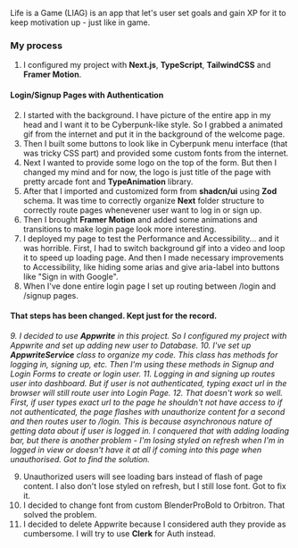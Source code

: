 Life is a Game (LIAG) is an app that let's user set goals and gain XP for it to keep motivation up - just like in game.

### My process

1. I configured my project with **Next.js**, **TypeScript**, **TailwindCSS** and **Framer Motion**.

#### Login/Signup Pages with Authentication

2. I started with the background. I have picture of the entire app in my head and I want it to be Cyberpunk-like style. So I grabbed a animated gif from the internet and put it in the background of the welcome page.
3. Then I built some buttons to look like in Cyberpunk menu interface (that was tricky CSS part) and provided some custom fonts from the internet.
4. Next I wanted to provide some logo on the top of the form. But then I changed my mind and for now, the logo is just title of the page with pretty arcade font and **TypeAnimation** library.
5. After that I imported and customized form from **shadcn/ui** using **Zod** schema. It was time to correctly organize **Next** folder structure to correctly route pages whenevener user want to log in or sign up.
6. Then I brought **Framer Motion** and added some animations and transitions to make login page look more interesting.
7. I deployed my page to test the Performance and Accessibility... and it was horrible. First, I had to switch background gif into a video and loop it to speed up loading page. And then I made necessary improvements to Accessibility, like hiding some arias and give aria-label into buttons like "Sign in with Google".
8. When I've done entire login page I set up routing between /login and /signup pages.

#### That steps has been changed. Kept just for the record.

_9. I decided to use **Appwrite** in this project. So I configured my project with Appwrite and set up adding new user to Database._
_10. I've set up **AppwriteService** class to organize my code. This class has methods for logging in, signing up, etc. Then I'm using these methods in Signup and Login Forms to create or login user._
_11. Logging in and signing up routes user into dashboard. But if user is not authenticated, typing exact url in the browser will still route user into Login Page._
_12. That doesn't work so well. First, if user types exact url to the page he shouldn't not have access to if not authenticated, the page flashes with unauthorize content for a second and then routes user to /login. This is because asynchronous nature of getting data about if user is logged in. I conquered that with adding loading bar, but there is another problem - I'm losing styled on refresh when I'm in logged in view or doesn't have it at all if coming into this page when unauthorised. Got to find the solution._

9. Unauthorized users will see loading bars instead of flash of page content. I also don't lose styled on refresh, but I still lose font. Got to fix it.
10. I decided to change font from custom BlenderProBold to Orbitron. That solved the problem.
11. I decided to delete Appwrite because I considered auth they provide as cumbersome. I will try to use **Clerk** for Auth instead.
